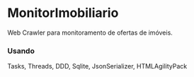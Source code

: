 # MonitorImobiliario
Web Crawler para monitoramento de ofertas de imóveis.

### Usando

Tasks, Threads, DDD, Sqlite, JsonSerializer, HTMLAgilityPack
